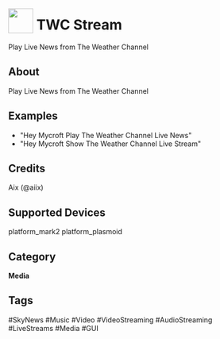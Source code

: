 # <img src='https://raw.githubusercontent.com/FortAwesome/Font-Awesome/master/svgs/regular/newspaper.svg' card_color='#4C2C96' width='50' height='50' style='vertical-align:bottom'/> TWC Stream
Play Live News from The Weather Channel

## About
Play Live News from The Weather Channel

## Examples
* "Hey Mycroft Play The Weather Channel Live News"
* "Hey Mycroft Show The Weather Channel Live Stream"

## Credits
Aix (@aiix)

## Supported Devices 
platform_mark2 platform_plasmoid 

## Category
**Media**

## Tags
#SkyNews
#Music
#Video
#VideoStreaming
#AudioStreaming
#LiveStreams
#Media
#GUI
